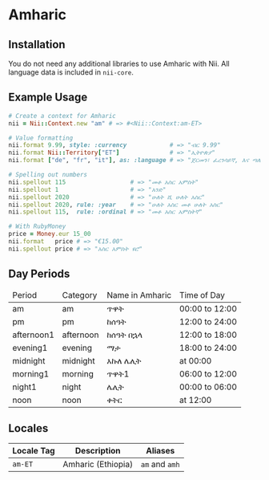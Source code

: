 <!-- This file has been generated. Source: src/docs/languages/_template.md.erb -->

# Amharic

## Installation

You do not need any additional libraries to use Amharic with Nii.
All language data is included in `nii-core`.

## Example Usage

``` ruby
# Create a context for Amharic
nii = Nii::Context.new "am" # => #<Nii::Context:am-ET>

# Value formatting
nii.format 9.99, style: :currency            # => "ብር 9.99"
nii.format Nii::Territory["ET"]              # => "ኢትዮጵያ"
nii.format ["de", "fr", "it"], as: :language # => "ጀርመን፣ ፈረንሳይኛ, እና ጣሊያንኛ"

# Spelling out numbers
nii.spellout 115                  # => "መቶ አስር አምስት"
nii.spellout 1                    # => "አንድ"
nii.spellout 2020                 # => "ሁለት ሺ ሁለት አስር"
nii.spellout 2020, rule: :year    # => "ሁለት አስር መቶ ሁለት አስር"
nii.spellout 115,  rule: :ordinal # => "መቶ አስር አምስትኛ"

# With RubyMoney
price = Money.eur 15_00
nii.format   price # => "€15.00"
nii.spellout price # => "አስር አምስት ዩሮ"
```

## Day Periods


<table>
  <thead>
    <tr>
      <td>Period</td>
      <td>Category</td>
      <td>Name in Amharic</td>
      <td>Time of Day</td>
    </tr>
  </thead>
  <tbody>
    <tr>
      <td>am</td>
      <td>am</td>
      <td>ጥዋት</td>
      <td>00:00 to 12:00</td>
    </tr>
    <tr>
      <td>pm</td>
      <td>pm</td>
      <td>ከሰዓት</td>
      <td>12:00 to 24:00</td>
    </tr>
    <tr>
      <td>afternoon1</td>
      <td>afternoon</td>
      <td>ከሰዓት በኋላ</td>
      <td>12:00 to 18:00</td>
    </tr>
    <tr>
      <td>evening1</td>
      <td>evening</td>
      <td>ማታ</td>
      <td>18:00 to 24:00</td>
    </tr>
    <tr>
      <td>midnight</td>
      <td>midnight</td>
      <td>እኩለ ሌሊት</td>
      <td>at 00:00</td>
    </tr>
    <tr>
      <td>morning1</td>
      <td>morning</td>
      <td>ጥዋት1</td>
      <td>06:00 to 12:00</td>
    </tr>
    <tr>
      <td>night1</td>
      <td>night</td>
      <td>ሌሊት</td>
      <td>00:00 to 06:00</td>
    </tr>
    <tr>
      <td>noon</td>
      <td>noon</td>
      <td>ቀትር</td>
      <td>at 12:00</td>
    </tr>
  </tbody>
</table>



## Locales

<table>
  <thead>
    <tr>
      <th>Locale Tag</th>
      <th>Description</th>
      <th>Aliases</th>
    </tr>
  </thead>
  <tbody>
    <tr>
      <td><code>am-ET</code></td>
      <td>Amharic (Ethiopia)</td>
      <td><code>am</code> and <code>amh</code></td>
    </tr>
  </tbody>
</table>


